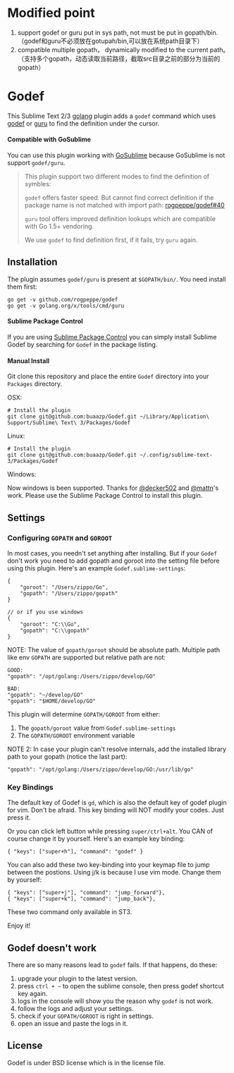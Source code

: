 # Modified point
1. support godef or guru put in sys path, not must be put in gopath/bin.（godef和guru不必须放在gotupah/bin,可以放在系统path目录下）
2. compatible multiple gopath， dynamically modified to the current path。（支持多个gopath，动态读取当前路径，截取src目录之前的部分为当前的gopath）

# Godef

This Sublime Text 2/3 [golang](http://golang.org/) plugin adds a `godef` command which uses [godef](http://godoc.org/github.com/rogpeppe/godef) or [guru](http://godoc.org/golang.org/x/tools/cmd/guru) to find the definition under the cursor.

#### Compatible with GoSublime

You can use this plugin working with [GoSublime](https://github.com/DisposaBoy/GoSublime) because GoSublime is not support `godef/guru`.

> This plugin support two different modes to find the definition of symbles:
> 
> `godef` offers faster speed. But cannot find correct definition if the package name is not matched with import path: [rogpeppe/godef#40](https://github.com/rogpeppe/godef/issues/40)
> 
> `guru` tool offers improved definition lookups which are compatible with Go 1.5+ vendoring.
> 
> We use `godef` to find definition first, if it fails, try `guru` again.

## Installation

The plugin assumes `godef/guru` is present at `$GOPATH/bin/`. You need install them first:

```
go get -v github.com/rogpeppe/godef
go get -v golang.org/x/tools/cmd/guru
```

#### Sublime Package Control

If you are using [Sublime Package Control](http://wbond.net/sublime_packages/package_control) you can simply install Sublime Godef by searching for `Godef` in the package listing.

#### Manual Install

Git clone this repository and place the entire `Godef` directory into your `Packages` directory.

OSX:

```
# Install the plugin
git clone git@github.com:buaazp/Godef.git ~/Library/Application\ Support/Sublime\ Text\ 3/Packages/Godef
```

Linux:

```
# Install the plugin
git clone git@github.com:buaazp/Godef.git ~/.config/sublime-text-3/Packages/Godef
```

Windows:

Now windows is been supported. Thanks for [@decker502](https://github.com/decker502) and [@mattn](https://github.com/mattn)'s work.  Please use the Sublime Package Control to install this plugin.

## Settings

### Configuring `GOPATH` and `GOROOT`

In most cases, you needn't set anything after installing. But if your `Godef` don't work you need to add gopath and goroot into the setting file before using this plugin. Here's an example `Godef.sublime-settings`:

```
{
	"goroot": "/Users/zippo/Go",
	"gopath": "/Users/zippo/gopath"
}

// or if you use windows
{
	"goroot": "C:\\Go",
	"gopath": "C:\\gopath"
}
```

NOTE: The value of `gopath/goroot` should be absolute path. Multiple path like env `GOPATH` are supported but relative path are not:

```
GOOD:
"gopath": "/opt/golang:/Users/zippo/develop/GO"

BAD:
"gopath": "~/develop/GO"
"gopath": "$HOME/develop/GO"
```

 This plugin will determine `GOPATH/GOROOT` from either:

1. The `gopath/goroot` value from `Godef.sublime-settings`
2. The `GOPATH/GOROOT` environment variable

NOTE 2: In case your plugin can't resolve internals, add the installed library path to your gopath (notice the last part):

```
"gopath": "/opt/golang:/Users/zippo/develop/GO:/usr/lib/go"
```

### Key Bindings

The default key of Godef is `gd`, which is also the default key of godef plugin for vim. Don't be afraid. This key binding will NOT modify your codes. Just press it.

Or you can click left button while pressing `super/ctrl+alt`. You CAN of course change it by yourself. Here's an example key binding:

```
{ "keys": ["super+h"], "command": "godef" }
```

You can also add these two key-binding into your keymap file to jump between the postions. Using j/k is because I use vim mode. Change them by yourself:

```
{ "keys": ["super+j"], "command": "jump_forward"},
{ "keys": ["super+k"], "command": "jump_back"},
```
These two command only available in ST3.

Enjoy it!

## Godef doesn't work

There are so many reasons lead to `godef` fails. If that happens, do these:

1. upgrade your plugin to the latest version.
2. press `ctrl + ~` to open the sublime console, then press godef shortcut key again.
3. logs in the console will show you the reason why `godef` is not work.
4. follow the logs and adjust your settings.
5. check if your `GOPATH/GOROOT` is right in settings.
6. open an issue and paste the logs in it.

## License

Godef is under BSD license which is in the license file.


